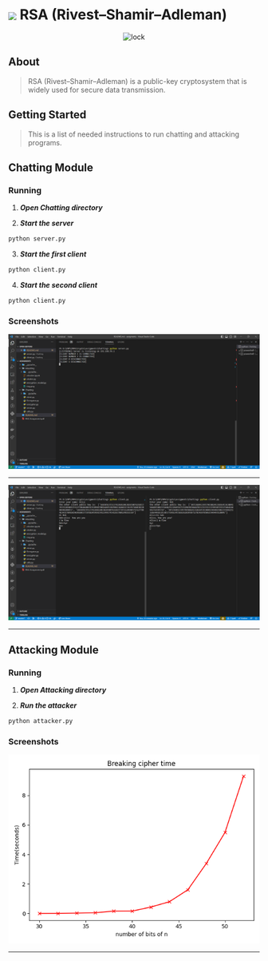 <div align= >

# <img align=center width=75px  src="https://media.giphy.com/media/l0HlD85EypE2Fj3jy/giphy.gif"> RSA (Rivest–Shamir–Adleman)

<div align="center">
   <img src="https://media.giphy.com/media/077i6AULCXc0FKTj9s/giphy.gif" alt="lock">
   </div>

## About
> RSA (Rivest–Shamir–Adleman) is a public-key cryptosystem that is widely used for secure data
transmission.

## Getting Started
> This is a list of needed instructions to run chatting and attacking programs.

## Chatting Module
### Running
1. **_Open Chatting directory_**

2. **_Start the server_**
```sh
python server.py
```

3. **_Start the first client_**
```sh
python client.py
```

4. **_Start the second client_**
```sh
python client.py
```

### Screenshots
![image](./Screenshots/server.png)

<hr />

![image](./Screenshots/clients.png)

<hr />


## Attacking Module
### Running
1. **_Open Attacking directory_**

2. **_Run the attacker_**
```sh
python attacker.py
```

### Screenshots
![image](./Screenshots/img.png)

<hr />






